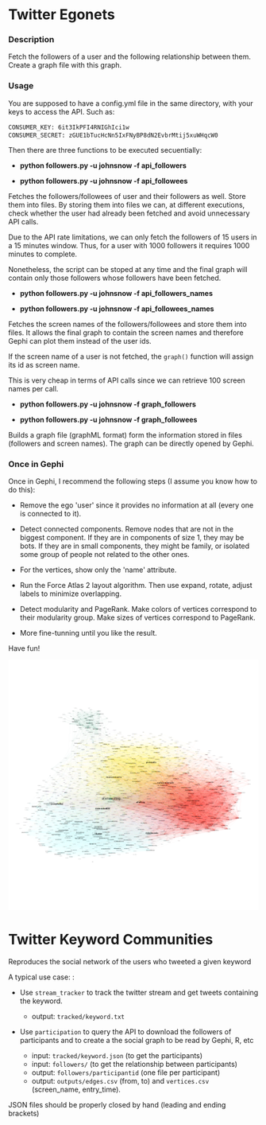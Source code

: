 Twitter Egonets
=====

### Description
Fetch the followers of a user and the following relationship between them. Create a graph file with this graph.

### Usage

You are supposed to have a config.yml file in the same directory, with your keys to access the API. Such as:

    CONSUMER_KEY: 6it3IkPFI4RNIGhIci1w
    CONSUMER_SECRET: zGUE1bTucHcNn5IxFNyBP8dN2EvbrMtij5xuWHqcW0

Then there are three functions to be executed secuentially:

*  **python followers.py -u johnsnow -f api_followers**

*  **python followers.py -u johnsnow -f api_followees**


Fetches the followers/followees of user and their followers as well. Store them into files. By storing them into files we can, at different executions, check whether the user had already been fetched and avoid unnecessary API calls. 

Due to the API rate limitations, we can only fetch the followers of 15 users in a 15 minutes window. Thus, for a user with 1000 followers it requires 1000 minutes to complete.

Nonetheless, the script can be stoped at any time and the final graph will contain only those followers whose followers have been fetched.

* **python followers.py -u johnsnow -f api_followers_names**

* **python followers.py -u johnsnow -f api_followees_names**

Fetches the screen names of the followers/followees and store them into files. It allows the final graph to contain the screen names and therefore Gephi can plot them instead of the user ids. 

If the screen name of a user is not fetched, the `graph()` function will assign its id as screen name. 

This is very cheap in terms of API calls since we can retrieve 100 screen names per call.

*  **python followers.py -u johnsnow -f graph_followers**

*  **python followers.py -u johnsnow -f graph_followees**


Builds a graph file (graphML format) form the information stored in files (followers and screen names). The graph can be directly opened by Gephi.


### Once in Gephi

Once in Gephi, I recommend the following steps (I assume you know how to do this):

*  Remove the ego 'user' since it provides no information at all (every one is connected to it).

* Detect connected components. Remove nodes that are not in the biggest component. If they are in components of size 1, they may be bots. If they are in small components, they might be family, or isolated some group of people not related to the other ones. 

* For the vertices, show only  the 'name' attribute.

* Run the Force Atlas 2 layout algorithm. Then use expand, rotate, adjust labels to minimize overlapping.

* Detect modularity and PageRank. Make colors of vertices correspond to their modularity group. Make sizes of vertices correspond to PageRank.

* More fine-tunning until you like the result.

Have fun!

![ego alberto_lm](https://github.com/alumbreras/twitter-followers-graph/blob/master/outputs/alberto_lm.png) 





Twitter Keyword Communities
=====

Reproduces the social network of the users who tweeted a given keyword

A typical use case: :

* Use `stream_tracker` to track the twitter stream and get tweets containing the keyword.
   *  output: `tracked/keyword.txt`

* Use `participation` to query the API to download the followers of participants and
to create a the social graph to be read by Gephi, R, etc
   *  input: `tracked/keyword.json` (to get the participants)
   *  input: `followers/` (to get the relationship between participants)
   *  output: `followers/participantid` (one file per participant)
   *  output: `outputs/edges.csv` (from, to) and `vertices.csv` (screen_name, entry_time).


JSON files should be properly closed by hand (leading and ending brackets)

